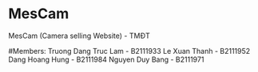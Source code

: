 # MesCam
MesCam (Camera selling Website) - TMĐT

#Members:
Truong Dang Truc Lam - B2111933
Le Xuan Thanh - B2111952
Dang Hoang Hung - B2111984
Nguyen Duy Bang - B2111971
